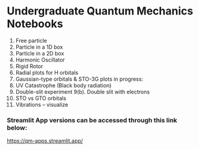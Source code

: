 # Undergraduate Quantum Mechanics Notebooks
1. Free particle
2. Particle in a 1D box
3. Particle in a 2D box
4. Harmonic Oscillator
5. Rigid Rotor
6. Radial plots for H orbitals
7. Gaussian-type orbitals & STO-3G plots
in progress:
8. UV Catastrophe (Black body radiation)
9. Double-slit experiment
9(b). Double slit with electrons
10. STO vs GTO orbitals 
11. Vibrations – visualize

### Streamlit App versions can be accessed through this link below:

https://qm-apps.streamlit.app/
